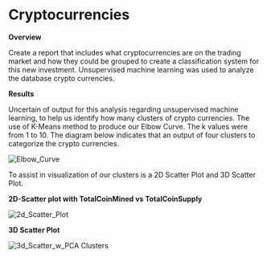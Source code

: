 # Cryptocurrencies


**Overview**

Create a report that includes what cryptocurrencies are on the trading market and how they could be grouped to create a classification system for this new investment. Unsupervised machine learning was used to analyze the database crypto currencies. 

**Results**

Uncertain of output for this analysis regarding unsupervised machine learning, to help us identify how many clusters of crypto currencies. The use of K-Means method to produce our Elbow Curve. The k values were from 1 to 10. The diagram below indicates that an output of four clusters to categorize the crypto currencies.

![Elbow_Curve](https://user-images.githubusercontent.com/111043588/206583972-b103c0a0-0ef5-4370-aafe-5900f186f377.PNG)


To assist in visualization of our clusters is a 2D Scatter Plot and 3D Scatter Plot.

**2D-Scatter plot with TotalCoinMined vs TotalCoinSupply**

![2d_Scatter_Plot](https://user-images.githubusercontent.com/111043588/206583965-bedf6435-66fb-4401-8dda-d052f262ca37.PNG)

**3D Scatter Plot** 

![3d_Scatter_w_PCA Clusters](https://user-images.githubusercontent.com/111043588/206583969-80fbed10-6b7a-42ff-8a54-68b33f4358fe.png)


